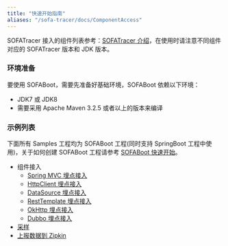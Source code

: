 ```yaml
---
title: "快速开始指南"
aliases: "/sofa-tracer/docs/ComponentAccess"
---
```


SOFATracer 接入的组件列表参考：[SOFATracer 介绍](../overview/)，在使用时请注意不同组件对应的 SOFATracer 版本和 JDK 版本。

### 环境准备

要使用 SOFABoot，需要先准备好基础环境，SOFABoot 依赖以下环境：
- JDK7 或 JDK8 
- 需要采用 Apache Maven 3.2.5 或者以上的版本来编译

### 示例列表

下面所有 Samples 工程均为 SOFABoot 工程(同时支持 SpringBoot 工程中使用)，关于如何创建 SOFABoot 工程请参考 [SOFABoot 快速开始](/projects/sofa-boot/quick-start)。

* 组件接入
    * [Spring MVC 埋点接入](../usage-of-mvc)
    * [HttpClient 埋点接入](../usage-of-httpclient)
    * [DataSource 埋点接入](../usage-of-datasource)
    * [RestTemplate 埋点接入](../usage-of-resttemplate)
    * [OkHttp 埋点接入](../usage-of-okhttp)
    * [Dubbo 埋点接入](../usage-of-dubbo)
* [采样](../sampler)
* [上报数据到 Zipkin](../report-to-zipkin)